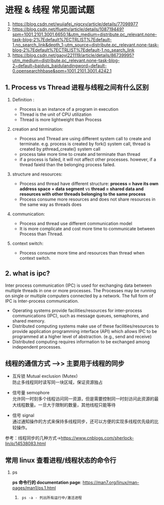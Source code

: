 # 进程 & 线程 常见面试题

1. https://blog.csdn.net/wujiafei_njgcxy/article/details/77098977
2. https://blog.csdn.net/fluetty/article/details/108719449?spm=1001.2101.3001.6650.1&utm_medium=distribute.pc_relevant.none-task-blog-2%7Edefault%7ECTRLIST%7Edefault-1.no_search_link&depth_1-utm_source=distribute.pc_relevant.none-task-blog-2%7Edefault%7ECTRLIST%7Edefault-1.no_search_link
3. https://blog.csdn.net/gaoyi221119/article/details/86739995?utm_medium=distribute.pc_relevant.none-task-blog-2~default~baidujs_baidulandingword~default-0.opensearchhbase&spm=1001.2101.3001.4242.1

## 1. Process vs Thread 进程与线程之间有什么区别

1. Definition :

   - Process is an instance of a program in execution
   - Thread is the unit of CPU utilization
   - Thread is more lightweight than Process

2. creation and termination:

   - Process and Thread are using different system call to create and terminate. e.g. process is created by fork() system call, thread is created by pthread_create() system call
   - process take more time to create and terminate than thread
   - if a process is failed, it will not affect other processes. however, if a thread faield than the belonging process failed.

3. structure and resources:

   - Process and thread have different structure: **process = have its own address space + data segment** vs **thread = shared data and resources with other threads belonging to the same process**
   - Process consume more resources and does not share resources in the same way as threads does

4. communication:

   - Process and thread use different communication model
   - It is more complicate and cost more time to communicate between Process than Thread.

5. context switch:
   - Process consume more time and resources than thread when context switch.

## 2. what is ipc?

Inter process communication (IPC) is used for exchanging data between multiple threads in one or more processes. The Processes may be running on single or multiple computers connected by a network. The full form of IPC is Inter-process communication.

- Operating systems provide facilities/resources for inter-process communications (IPC), such as message queues, semaphores, and shared memory.
- Distributed computing systems make use of these facilities/resources to provide application programming interface (API) which allows IPC to be programmed at a higher level of abstraction. (e.g., send and receive)
- Distributed computing requires information to be exchanged among independent processes.

## 线程的通信方式 -->> 主要用于线程的同步

- 互斥锁 Mutual exclusion (Mutex)  
  防止多线程同时读写同一块区域，保证资源独占

- 信号量 semophore  
  允许同一时刻多个线程访问同一资源，但是需要控制同一时刻访问此资源的最大线程数量。一旦大于限制的数量，其他线程只能等待

- 信号 signal  
  通过通知操作的方式来保持多线程同步，还可以方便的实现多线程优先级的比较操作。

参考：线程同步的几种方式->https://www.cnblogs.com/sherlock-lin/p/14538083.html

## 常用 linux 查看进程/线程状态的命令行

1. ps

   **ps 命令行的 documentation page**: https://man7.org/linux/man-pages/man1/ps.1.html

   1. ` ps -a - 列出所有运行中/激活进程`
